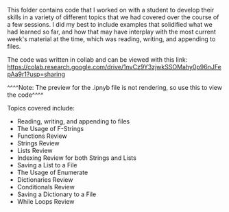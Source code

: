 This folder contains code that I worked on with a student to develop their skills in a variety
of different topics that we had covered over the course of a few sessions. I did my best to include
examples that solidified what we had learned so far, and how that may have interplay with 
the most current week's material at the time, which was reading, writing, and appending to files.

The code was written in collab and can be viewed with this link:
https://colab.research.google.com/drive/1nvCz9Y3zjwkSSOMahy0p96nJFepAa9r1?usp=sharing

 ^^^^Note: The preview for the .ipnyb file is not rendering, so use this to view the code^^^^

Topics covered include:
- Reading, writing, and appending to files
- The Usage of F-Strings
- Functions Review
- Strings Review
- Lists Review
- Indexing Review for both Strings and Lists
- Saving a List to a File
- The Usage of Enumerate
- Dictionaries Review
- Conditionals Review
- Saving a Dictionary to a File
- While Loops Review
